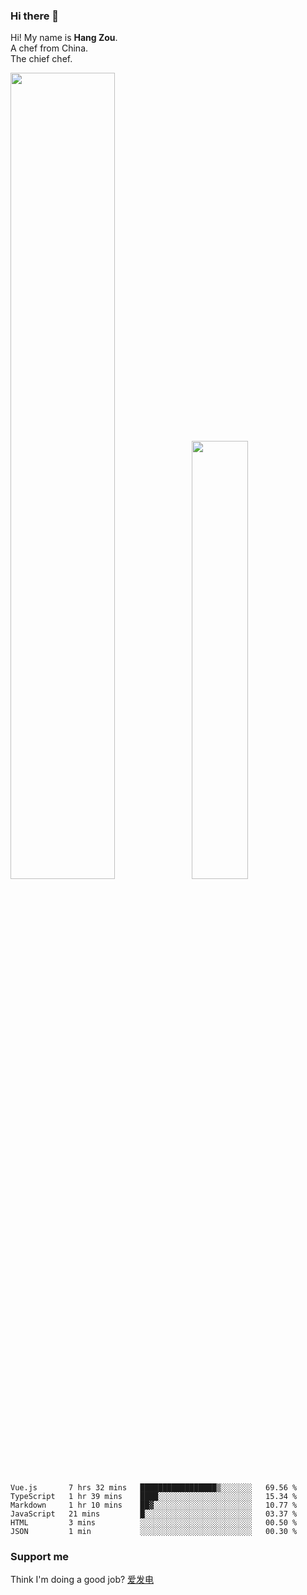 ### Hi there 👋

Hi! My name is **Hang Zou**.  
A chef from China.  
The chief chef.

<img align="" width="57.5%" src="https://github-readme-stats.vercel.app/api?username=zouhangwithsweet&hide_title=true&hide_border=true&show_icons=true&include_all_commits=true&line_height=21" /><img align="" width="42.4%" src="https://github-readme-stats.vercel.app/api/top-langs/?username=zouhangwithsweet&hide_title=true&hide_border=true&layout=compact" />

<!--START_SECTION:waka-->

```text
Vue.js       7 hrs 32 mins   █████████████████▒░░░░░░░   69.56 %
TypeScript   1 hr 39 mins    ████░░░░░░░░░░░░░░░░░░░░░   15.34 %
Markdown     1 hr 10 mins    ██▓░░░░░░░░░░░░░░░░░░░░░░   10.77 %
JavaScript   21 mins         █░░░░░░░░░░░░░░░░░░░░░░░░   03.37 %
HTML         3 mins          ░░░░░░░░░░░░░░░░░░░░░░░░░   00.50 %
JSON         1 min           ░░░░░░░░░░░░░░░░░░░░░░░░░   00.30 %
```

<!--END_SECTION:waka-->

### Support me

Think I'm doing a good job? [爱发电](https://afdian.net/@zouhangsweet)
